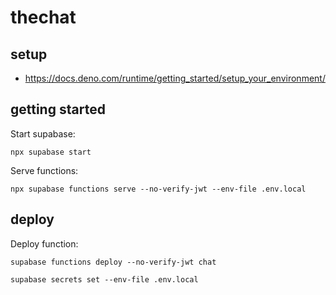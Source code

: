 # thechat

## setup

- https://docs.deno.com/runtime/getting_started/setup_your_environment/

## getting started

Start supabase:

```shell
npx supabase start
```

Serve functions:

```shell
npx supabase functions serve --no-verify-jwt --env-file .env.local
```

## deploy

Deploy function:

```shell
supabase functions deploy --no-verify-jwt chat
```

```shell
supabase secrets set --env-file .env.local
```
